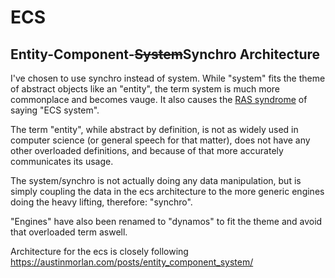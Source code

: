 # ECS
## Entity-Component-~~System~~Synchro Architecture

I've chosen to use synchro instead of system. While "system" fits the theme of
abstract objects like an "entity", the term system is much more commonplace and becomes vauge. 
It also causes the [RAS syndrome](https://en.wikipedia.org/wiki/RAS_syndrome) of saying "ECS system".

The term "entity", while abstract by definition, is not as widely used in computer science (or
general speech for that matter), does not have any other overloaded definitions, 
and because of that more accurately communicates its usage.

The system/synchro is not actually doing any data manipulation, but is simply coupling
the data in the ecs architecture to the more generic engines doing the heavy lifting, 
therefore: "synchro".

"Engines" have also been renamed to "dynamos" to fit the theme and avoid that overloaded term aswell.

Architecture for the ecs is closely following 
https://austinmorlan.com/posts/entity_component_system/
